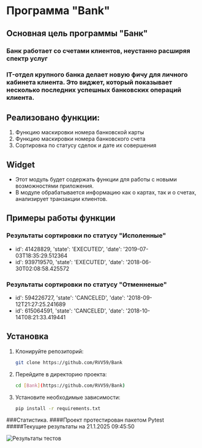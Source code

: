 # Программа "Bank"

## Основная цель программы "Банк"
### Банк работает со счетами клиентов, неустанно расширяя спектр услуг
### IT-отдел крупного банка делает новую фичу для личного кабинета клиента. Это виджет, который показывает несколько последних успешных банковских операций клиента. 

## Реализовано функции:
1. Функцию маскировки номера банковской карты 
2. Функцию маскировки номера банковского счета
3. Сортировка по статусу сделок и дате их совершения

## Widget
* Этот модуль будет содержать функции для работы с новыми возможностями приложения.
* В модуле обрабатывается информацию как о картах, так и о счетах, анализирует транзакции клиентов.

## Примеры работы функции
### Результаты сортировки по статусу "Исполенные"
+ id': 41428829, 'state': 'EXECUTED', 'date': '2019-07-03T18:35:29.512364
+ id': 939719570, 'state': 'EXECUTED', 'date': '2018-06-30T02:08:58.425572


### Результаты сортировки по статусу "Отменненые"
+ id': 594226727, 'state': 'CANCELED', 'date': '2018-09-12T21:27:25.241689
+ id': 615064591, 'state': 'CANCELED', 'date': '2018-10-14T08:21:33.419441


## Установка

1. Клонируйте репозиторий:
   ```bash
   git clone https://github.com/RVV59/Bank
   ```
2. Перейдите в директорию проекта:
   ```bash
   cd [Bank](https://github.com/RVV59/Bank)
   ```
3. Установите необходимые зависимости:
   ```bash
   pip install -r requirements.txt
   ```
 
###Статистика.
####Проект протестирован пакетом Pytest
#####Текущие результаты на 21.1.2025 09:45:50

![Результаты тестов](https://disk.yandex.ru/i/i9B8q3ST5gs9BA)
